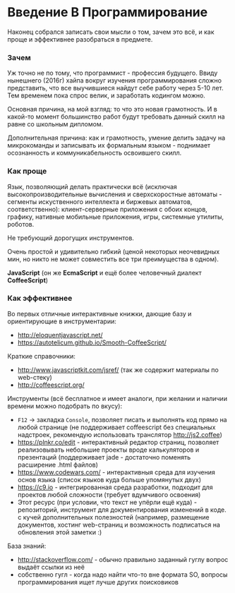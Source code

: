 # Введение В Программирование

Наконец собрался записать свои мысли о том, зачем это всё, и как проще и эффективнее разобраться в предмете.

### Зачем

Уж точно не по тому, что программист - профессия будущего. Ввиду нынешнего (2016г) хайпа вокруг изучения
программирования сложно представить, что все выучившиеся найдут себе работу через 5-10 лет. Тем временем
пока спрос велик, и заработать кодингом можно.

Основная причина, на мой взгляд: то что это новая грамотность. И в какой-то момент большинство работ
будут требовать данный скилл на равне со школьным дипломом.

Дополнительная причина: как и грамотность, умение делить задачу на микрокоманды и записывать их формальным
языком - поднимает осознанность и коммуникабельность освоившего скилл.

### Как проще

Язык, позволяющий делать практически всё (исключая высокопроизводительные вычисления и сверхскоростные
автоматы - сегменты искуственного интеллекта и биржевых автоматов, соответственно): клиент-серверные
приложения с обоих концов, графику, нативные мобильные приложения, игры, системные утилиты, роботов.

Не требующий дорогущих инструментов.

Очень простой и удивительно гибкий (ценой некоторых неочевидных мин, но никто не может совместить все
три преимущества в одном).

**JavaScript** (он же **EcmaScript** и ещё более человечный диалект **CoffeeScript**)

### Как эффективнее

Во первых отличные интерактивные книжки, дающие базу и ориентирующие в инструментарии:
- http://eloquentjavascript.net/
- https://autotelicum.github.io/Smooth-CoffeeScript/

Краткие справочники:
- http://www.javascriptkit.com/jsref/ (так же содержит материалы по web-стеку)
- http://coffeescript.org/

Инструменты (всё бесплатное и имеет аналоги, при желании и наличии времени можно подобрать по вкусу):
- `F12` -> закладка `Console`, позволяет писать и выполнять код прямо на любой странице (не поддерживает
coffeescript без специальных надстроек, рекомендую использовать транслятор http://js2.coffee)
- https://plnkr.co/edit - интерактивный редактор страниц, позволяет реализовывать небольшие проекты
вроде калькуляторов и презентаций (поддерживает jade - достаточно поменять расширение .html файлов)
- https://www.codewars.com/ - интерактивныя среда для изучения основ языка (список языков куда больше
упомянутых двух)
- https://c9.io - интегрированная среда разработки, подходит для проектов любой сложности (требует
вдумчивого освоения)
- Этот ресурс (при условии, что текст не упёрли ещё куда) - репозиторий, инструмент для документирования
изменений в коде. с кучей дополнительных полезностей (например, размещение документов, хостинг
web-страниц и возможность подписаться на обновления этой заметки :)

База знаний:
- http://stackoverflow.com/ - обычно правильно заданный гуглу вопрос выдаёт ссылки из неё
- собственно гугл - когда надо найти что-то вне формата SO, вопросы программирования ищет лучше других
поисковиков




